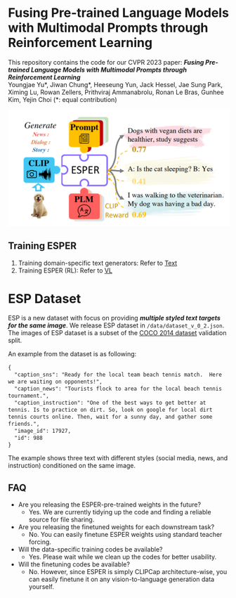 # Fusing Pre-trained Language Models with Multimodal Prompts through Reinforcement Learning

This repository contains the code for our CVPR 2023 paper:
***Fusing Pre-trained Language Models with Multimodal Prompts through Reinforcement Learning*** <br>
Youngjae Yu\*, Jiwan Chung\*, Heeseung Yun, Jack Hessel, Jae Sung Park, Ximing Lu, Rowan Zellers, Prithviraj Ammanabrolu, Ronan Le Bras, Gunhee Kim, Yejin Choi (\*: equal contribution) <br>

![image](assets/figure.png)

## Training ESPER

1. Training domain-specific text generators: Refer to [Text](/text/README.md)
2. Training ESPER (RL): Refer to [VL](/train/README.md)

# ESP Dataset

ESP is a new dataset with focus on providing ***multiple styled text targets for the same image***.
We release ESP dataset in `/data/dataset_v_0_2.json`.
The images of ESP dataset is a subset of the [COCO 2014 dataset](https://cocodataset.org/#home) validation split.

An example from the dataset is as following:

```
{
  "caption_sns": "Ready for the local team beach tennis match.  Here we are waiting on opponents!",
  "caption_news": "Tourists flock to area for the local beach tennis tournament.",
  "caption_instruction": "One of the best ways to get better at tennis. Is to practice on dirt. So, look on google for local dirt tennis courts online. Then, wait for a sunny day, and gather some friends.",
  "image_id": 17927,
  "id": 988
}
```

The example shows three text with different styles (social media, news, and instruction) conditioned on the same image.

## FAQ

- Are you releasing the ESPER-pre-trained weights in the future?
  - Yes. We are currently tidying up the code and finding a reliable source for file sharing.
- Are you releasing the finetuned weights for each downstream task?
  - No. You can easily finetune ESPER weights using standard teacher forcing.
- Will the data-specific training codes be available?
  - Yes. Please wait while we clean up the codes for better usability.
- Will the finetuning codes be available?
  - No. However, since ESPER is simply CLIPCap architecture-wise, you can easily finetune it on any vision-to-language generation data yourself.
